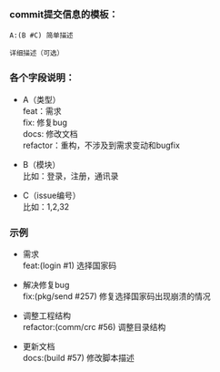  ### commit提交信息的模板：  
 ```
A:(B #C) 简单描述

详细描述（可选）
```

### 各个字段说明：
- A（类型）    
feat：需求  
fix: 修复bug  
docs: 修改文档  
refactor：重构，不涉及到需求变动和bugfix  

- B（模块）  
比如：登录，注册，通讯录

- C（issue编号）  
比如：1,2,32

### 示例  
- 需求  
feat:(login #1) 选择国家码  

- 解决修复bug  
fix:(pkg/send #257) 修复选择国家码出现崩溃的情况

- 调整工程结构  
refactor:(comm/crc #56) 调整目录结构

- 更新文档  
docs:(build #57) 修改脚本描述